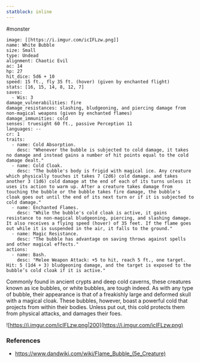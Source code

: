 ```yaml
---
statblock: inline
---
```

#monster 

```statblock
image: [[https://i.imgur.com/icIFLzw.png]]
name: White Bubble
size: Small
type: Undead
alignment: Chaotic Evil
ac: 14
hp: 27
hit_dice: 5d6 + 10
speed: 15 ft., fly 35 ft. (hover) (given by enchanted flight)
stats: [16, 15, 14, 8, 12, 7]
saves:
  - Wis: 3
damage_vulnerabilities: fire
damage_resistances: slashing, bludgeoning, and piercing damage from non-magical weapons (given by enchanted flames)
damage_immunities: cold
senses: truesight 60 ft., passive Perception 11
languages: --
cr: 1
traits:
  - name: Cold Absorption.
    desc: "Whenever the bubble is subjected to cold damage, it takes no damage and instead gains a number of hit points equal to the cold damage dealt."
  - name: Cold Cloak.
    desc: "The bubble's body is frigid with magical ice. Any creature which physically touches it takes 7 (2d6) cold damage. and takes another 3 (1d6) cold damage at the end of each of its turns unless it uses its action to warm up. After a creature takes damage from touching the bubble or the bubble takes fire damage, the bubble's cloak goes out until the end of its next turn or if it is subjected to cold damage."
  - name: Enchanted Flames.
    desc: "While the bubble's cold cloak is active, it gains resistance to non-magical bludgeoning, piercing, and slashing damage. It also receives a flying speed (hover) of 35 feet. If the flame goes out while it is suspended in the air, it falls to the ground."
  - name: Magic Resistance.
    desc: "The bubble has advantage on saving throws against spells and other magical effects."
actions:
  - name: Bash.
    desc: "Melee Weapon Attack: +5 to hit, reach 5 ft., one target. Hit: 5 (1d4 + 3) bludgeoning damage, and the target is exposed to the bubble’s cold cloak if it is active."
```

Commonly found in ancient crypts and deep cold caverns, these creatures known as ice bubbles, or white bubbles, are tough indeed. As with any type of bubble, their appearance is that of a freakishly large and deformed skull with a magical cloak. These bubbles, however, boast a powerful cold that projects from within their bodies. Unless put out, this cold protects them from physical attacks, and damages their foes.

![https://i.imgur.com/icIFLzw.png|200](https://i.imgur.com/icIFLzw.png)

### References

* https://www.dandwiki.com/wiki/Flame_Bubble_(5e_Creature)

